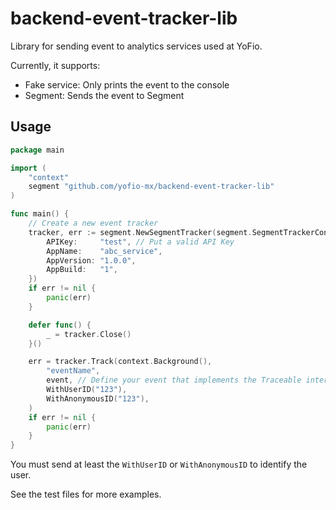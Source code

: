 # backend-event-tracker-lib

Library for sending event to analytics services used at YoFio.

Currently, it supports:

- Fake service: Only prints the event to the console
- Segment: Sends the event to Segment

## Usage

```go
package main

import (
	"context"
	segment "github.com/yofio-mx/backend-event-tracker-lib"
)

func main() {
	// Create a new event tracker
	tracker, err := segment.NewSegmentTracker(segment.SegmentTrackerConfig{
		APIKey:     "test", // Put a valid API Key
		AppName:    "abc_service",
		AppVersion: "1.0.0",
		AppBuild:   "1",
	})
	if err != nil {
		panic(err)
	}

	defer func() {
		_ = tracker.Close()
	}()

	err = tracker.Track(context.Background(),
		"eventName",
		event, // Define your event that implements the Traceable interface
		WithUserID("123"),
		WithAnonymousID("123"),
	)
	if err != nil {
		panic(err)
	}
}

```

You must send at least the `WithUserID` or `WithAnonymousID` to identify the user.

See the test files for more examples.